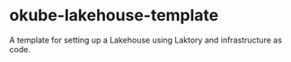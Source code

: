 # okube-lakehouse-template
A template for setting up a Lakehouse using Laktory and infrastructure as code.
